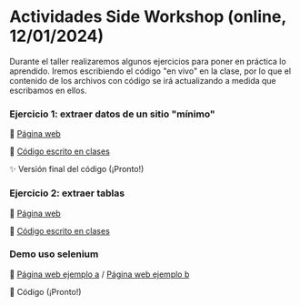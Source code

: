 # Actividades Side Workshop (online, 12/01/2024)

Durante el taller realizaremos algunos ejercicios para poner en práctica lo aprendido. Iremos escribiendo el código "en vivo" en la clase, por lo que el contenido de los archivos con código se irá actualizando a medida que escribamos en ellos. 

### Ejercicio 1: extraer datos de un sitio "mínimo"

:link: [Página web](https://rivaquiroga.github.io/datapalooza-2024-webscraping/ejercicio-1/pagina.html)

:page_facing_up: [Código escrito en clases](https://www.dropbox.com/scl/fi/54io0t0iw0ecdnmlj2m5k/ejercicio-01.py?rlkey=4omo6d8imfee3v4m992ndwj7m&dl=0)

:sparkles: Versión final del código (¡Pronto!)

### Ejercicio 2: extraer tablas

:link: [Página web](https://www.worldometers.info/world-population/population-by-country/) 

:page_facing_up: [Código escrito en clases](https://www.dropbox.com/scl/fi/vdx1fkx97ozczxjqi0rfv/ejercicio-02.py?rlkey=07sqxhayaqqtr1t44858tff8r&dl=0)

### Demo uso selenium 

:link: [Página web ejemplo a](https://www.camara.cl/transparencia/oficinasparlamentarias.aspx) / [Página web ejemplo b](https://www.memoriachilena.gob.cl)

:page_facing_up: Código (¡Pronto!)



